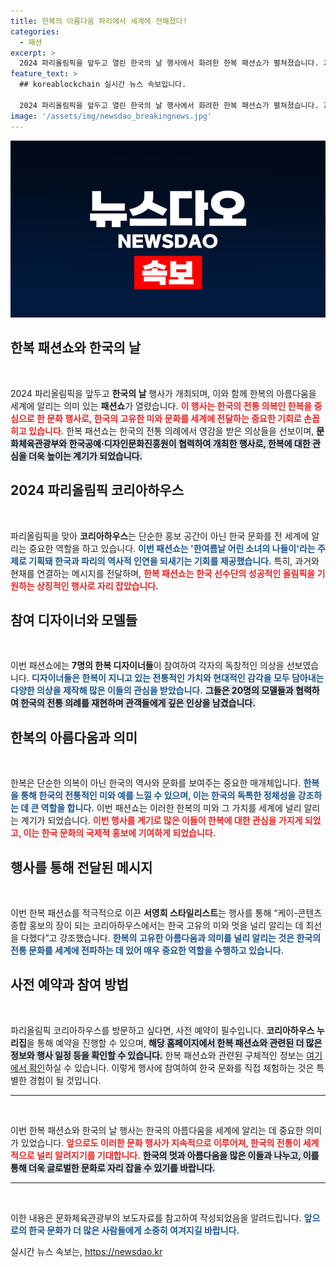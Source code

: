 ```yaml
---
title: 한복의 아름다움 파리에서 세계에 전해졌다!
categories:
  - 패션
excerpt: >
  2024 파리올림픽을 앞두고 열린 한국의 날 행사에서 화려한 한복 패션쇼가 펼쳐졌습니다. 과거와 현재를 잇는 이 특별한 무대를 통해 한복의 매력을 세계에 알리고, 대한민국 선수단의 선전을 기원하는 메시지가 전달됐습니다.
feature_text: >
  ## koreablockchain 실시간 뉴스 속보입니다.

  2024 파리올림픽을 앞두고 열린 한국의 날 행사에서 화려한 한복 패션쇼가 펼쳐졌습니다. 과거와 현재를 잇는 이 특별한 무대를 통해 한복의 매력을 세계에 알리고, 대한민국 선수단의 선전을 기원하는 메시지가 전달됐습니다.
image: '/assets/img/newsdao_breakingnews.jpg'
---
```


<p><img src="/assets/img/newsdao_breakingnews.jpg" alt="koreablockchain 속보" /></p>

<h2 data-ke-size="size26">한복 패션쇼와 한국의 날</h2>

<p data-ke-size="size16">&nbsp;</p>

<p>2024 파리올림픽을 앞두고 <b>한국의 날</b> 행사가 개최되며, 이와 함께 한복의 아름다움을 세계에 알리는 의미 있는 <b>패션쇼</b>가 열렸습니다. <b><span style="color: #ee2323;">이 행사는 한국의 전통 의복인 한복을 중심으로 한 문화 행사로, 한국의 고유한 미와 문화를 세계에 전달하는 중요한 기회로 손꼽히고 있습니다.</span></b> 한복 패션쇼는 한국의 전통 의례에서 영감을 받은 의상들을 선보이며, <b><span style="background-color: #21538527;">문화체육관광부와 한국공예·디자인문화진흥원이 협력하여 개최한 행사로, 한복에 대한 관심을 더욱 높이는 계기가 되었습니다.</span></b> </p>

<h2 data-ke-size="size26">2024 파리올림픽 코리아하우스</h2>

<p data-ke-size="size16">&nbsp;</p>

<p>파리올림픽을 맞아 <b>코리아하우스</b>는 단순한 홍보 공간이 아닌 한국 문화를 전 세계에 알리는 중요한 역할을 하고 있습니다. <b><span style="color: #1a5490;">이번 패션쇼는 '한여름날 어린 소녀의 나들이'라는 주제로 기획돼 한국과 파리의 역사적 인연을 되새기는 기회를 제공했습니다.</span></b> 특히, 과거와 현재를 연결하는 메시지를 전달하며, <b><span style="color: #ee2323;">한복 패션쇼는 한국 선수단의 성공적인 올림픽을 기원하는 상징적인 행사로 자리 잡았습니다.</span></b> </p>

<h2 data-ke-size="size26">참여 디자이너와 모델들</h2>

<p data-ke-size="size16">&nbsp;</p>

<p>이번 패션쇼에는 <b>7명의 한복 디자이너들</b>이 참여하여 각자의 독창적인 의상을 선보였습니다. <b><span style="color: #1a5490;">디자이너들은 한복이 지니고 있는 전통적인 가치와 현대적인 감각을 모두 담아내는 다양한 의상을 제작해 많은 이들의 관심을 받았습니다.</span></b> <b><span style="background-color: #21538527;">그들은 20명의 모델들과 협력하여 한국의 전통 의례를 재현하며 관객들에게 깊은 인상을 남겼습니다.</span></b></p>

<h2 data-ke-size="size26">한복의 아름다움과 의미</h2>

<p data-ke-size="size16">&nbsp;</p>

<p>한복은 단순한 의복이 아닌 한국의 역사와 문화를 보여주는 중요한 매개체입니다. <b><span style="color: #1a5490;">한복을 통해 한국의 전통적인 미와 예를 느낄 수 있으며, 이는 한국의 독특한 정체성을 강조하는 데 큰 역할을 합니다.</span></b> 이번 패션쇼는 이러한 한복의 미와 그 가치를 세계에 널리 알리는 계기가 되었습니다. <b><span style="color: #ee2323;">이번 행사를 계기로 많은 이들이 한복에 대한 관심을 가지게 되었고, 이는 한국 문화의 국제적 홍보에 기여하게 되었습니다.</span></b> </p>

<h2 data-ke-size="size26">행사를 통해 전달된 메시지</h2>

<p data-ke-size="size16">&nbsp;</p>

<p>이번 한복 패션쇼를 적극적으로 이끈 <b>서영희 스타일리스트</b>는 행사를 통해 “케이-콘텐츠 종합 홍보의 장이 되는 코리아하우스에서는 한국 고유의 미와 멋을 널리 알리는 데 최선을 다했다”고 강조했습니다. <b><span style="color: #1a5490;">한복의 고유한 아름다움과 의미를 널리 알리는 것은 한국의 전통 문화를 세계에 전파하는 데 있어 매우 중요한 역할을 수행하고 있습니다.</span></b> </p>

<h2 data-ke-size="size26">사전 예약과 참여 방법</h2>

<p data-ke-size="size16">&nbsp;</p>

<p>파리올림픽 코리아하우스를 방문하고 싶다면, 사전 예약이 필수입니다. <b>코리아하우스 누리집</b>을 통해 예약을 진행할 수 있으며, <b><span style="background-color: #21538527;">해당 홈페이지에서 한복 패션쇼와 관련된 더 많은 정보와 행사 일정 등을 확인할 수 있습니다.</span></b> 한복 패션쇼와 관련된 구체적인 정보는 <a href="www.kcdf.kr">여기에서 확인</a>하실 수 있습니다. 이렇게 행사에 참여하여 한국 문화를 직접 체험하는 것은 특별한 경험이 될 것입니다.</p>

<hr />

<p data-ke-size="size16">&nbsp;</p>

<p>이번 한복 패션쇼와 한국의 날 행사는 한국의 아름다움을 세계에 알리는 데 중요한 의미가 있었습니다. <b><span style="color: #ee2323;">앞으로도 이러한 문화 행사가 지속적으로 이루어져, 한국의 전통이 세계적으로 널리 알려지기를 기대합니다.</span></b> <b><span style="background-color: #21538527;">한국의 멋과 아름다움을 많은 이들과 나누고, 이를 통해 더욱 글로벌한 문화로 자리 잡을 수 있기를 바랍니다.</span></b> </p>

<hr />

<p data-ke-size="size16">&nbsp;</p>

<p>이한 내용은 문화체육관광부의 보도자료를 참고하여 작성되었음을 알려드립니다. <b><span style="color: #1a5490;">앞으로의 한국 문화가 더 많은 사람들에게 소중히 여겨지길 바랍니다.</span></b> </p>
실시간 뉴스 속보는, <a href="https://newsdao.kr" rel="dofollow">https://newsdao.kr</a>


